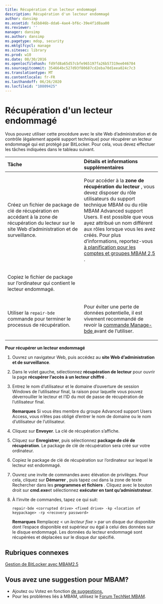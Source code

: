 ```yaml
---
title: Récupération d'un lecteur endommagé
description: Récupération d'un lecteur endommagé
author: dansimp
ms.assetid: fa5b846b-dda6-4ae4-bf6c-39e4f1d8aa00
ms.reviewer: ''
manager: dansimp
ms.author: dansimp
ms.pagetype: mdop, security
ms.mktglfcycl: manage
ms.sitesec: library
ms.prod: w10
ms.date: 08/30/2016
ms.openlocfilehash: fd9fd8a65d57cbfe965197fa26b57319ee046784
ms.sourcegitcommit: 354664bc527d93f80687cd2eba70d1eea024c7c3
ms.translationtype: MT
ms.contentlocale: fr-FR
ms.lasthandoff: 06/26/2020
ms.locfileid: "10809425"
---
```

# Récupération d'un lecteur endommagé


Vous pouvez utiliser cette procédure avec le site Web d’administration et de contrôle (également appelé support technique) pour récupérer un lecteur endommagé qui est protégé par BitLocker. Pour cela, vous devez effectuer les tâches indiquées dans le tableau suivant.

<table>
<colgroup>
<col width="50%" />
<col width="50%" />
</colgroup>
<thead>
<tr class="header">
<th align="left">Tâche</th>
<th align="left">Détails et informations supplémentaires</th>
</tr>
</thead>
<tbody>
<tr class="odd">
<td align="left"><p>Créez un fichier de package de clé de récupération en accédant à la <strong> </strong> zone de récupération du lecteur sur le site Web d’administration et de surveillance.</p></td>
<td align="left"><p>Pour accéder à la <strong> zone de récupération du lecteur </strong> , vous devez disposer du rôle utilisateurs du support technique MBAM ou du rôle MBAM Advanced support Users. Il est possible que vous ayez attribué un nom différent aux rôles lorsque vous les avez créés. Pour plus d’informations, reportez-vous <a href="planning-for-mbam-25-groups-and-accounts.md#bkmk-helpdesk-roles" data-raw-source="[Planning for MBAM 2.5 Groups and Accounts](planning-for-mbam-25-groups-and-accounts.md#bkmk-helpdesk-roles)"> à planification pour les comptes et groupes MBAM 2,5 </a> .</p></td>
</tr>
<tr class="even">
<td align="left"><p>Copiez le fichier de package sur l’ordinateur qui contient le lecteur endommagé.</p></td>
<td align="left"><p></p></td>
</tr>
<tr class="odd">
<td align="left"><p>Utiliser la <code>repair-bde</code> commande pour terminer le processus de récupération.</p></td>
<td align="left"><p>Pour éviter une perte de données potentielle, il est vivement recommandé de revoir la <a href="https://go.microsoft.com/fwlink/?LinkId=393567" data-raw-source="[Manage-bde](https://go.microsoft.com/fwlink/?LinkId=393567)"> commande Manage-bde </a> avant de l’utiliser.</p></td>
</tr>
</tbody>
</table>

 

**Pour récupérer un lecteur endommagé**

1.  Ouvrez un navigateur Web, puis accédez au **site Web d’administration et de surveillance**.

2.  Dans le volet gauche, sélectionnez **récupération de lecteur** pour ouvrir la page **récupérer l’accès à un lecteur chiffré** .

3.  Entrez le nom d’utilisateur et le domaine d’ouverture de session Windows de l’utilisateur final, la raison pour laquelle vous pouvez déverrouiller le lecteur et l’ID du mot de passe de récupération de l’utilisateur final.

    **Remarques**  Si vous êtes membre du groupe Advanced support Users Access, vous n’êtes pas obligé d’entrer le nom de domaine ou le nom d’utilisateur de l’utilisateur.

     

4.  Cliquez sur **Envoyer**. La clé de récupération s’affiche.

5.  Cliquez sur **Enregistrer**, puis sélectionnez **package de clé de récupération**. Le package de clé de récupération sera créé sur votre ordinateur.

6.  Copiez le package de clé de récupération sur l’ordinateur sur lequel le lecteur est endommagé.

7.  Ouvrez une invite de commandes avec élévation de privilèges. Pour cela, cliquez sur **Démarrer** , puis tapez `cmd` dans la zone de texte Rechercher dans les **programmes et fichiers** . Cliquez avec le bouton droit sur **cmd.exe**et sélectionnez **exécuter en tant qu’administrateur**.

8.  À l’invite de commandes, tapez ce qui suit:

    `repair-bde <corrupted drive> <fixed drive> -kp <location of keypackage> -rp <recovery password>`

    **Remarques**  Remplacez &lt; un *lecteur fixe* &gt; par un disque dur disponible dont l’espace disponible est supérieur ou égal à celui des données sur le disque endommagé. Les données du lecteur endommagé sont récupérées et déplacées sur le disque dur spécifié.

     


## Rubriques connexes


[Gestion de BitLocker avec MBAM2.5](performing-bitlocker-management-with-mbam-25.md)

 
## Vous avez une suggestion pour MBAM?
- Ajoutez ou Votez en fonction [de suggestions.](http://mbam.uservoice.com/forums/268571-microsoft-bitlocker-administration-and-monitoring) 
- Pour les problèmes liés à MBAM, utilisez le [Forum TechNet MBAM](https://social.technet.microsoft.com/Forums/home?forum=mdopmbam).
 





